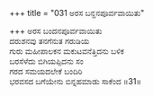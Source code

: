 +++
title = "031 ಅರಸ ಬನ್ದನಪೂರ್ವವಾಯಿತು"

+++
ಅರಸ ಬಂದನಪೂರ್ವವಾಯಿತು  
ದರುಶನವು ತನಗೆನುತ ಗರುಡಿಯ  
ಗುರು ಮಹೀಪಾಲಕನ ಮಕುಟವನೆತ್ತಿದನು ಬಳಿಕ  
ಬರಸೆಳೆದು ಬಿಗಿಯಪ್ಪಿದನು ಸಂ  
ಗರದ ಸಮಯದಲೇಕೆ ಬಂದಿರಿ  
ಭರವಸದ ಬಗೆಯೇನು ಬಿನ್ನಹಮಾಡು ಸಾಕೆಂದ     ॥31॥